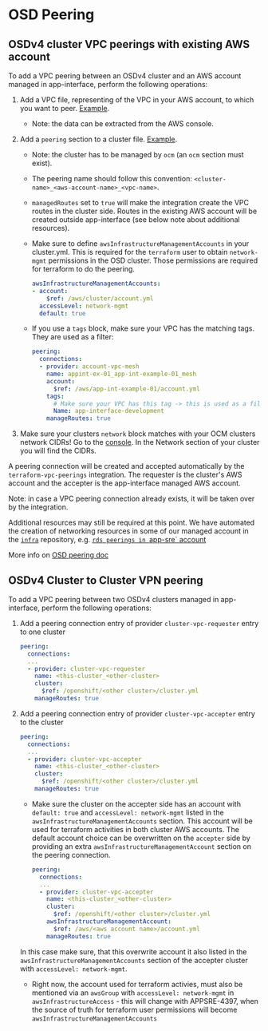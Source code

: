 # OSD Peering

## OSDv4 cluster VPC peerings with existing AWS account

To add a VPC peering between an OSDv4 cluster and an AWS account managed in app-interface, perform the following operations:

1. Add a VPC file, representing of the VPC in your AWS account, to which you want to peer. [Example](/data/aws/app-sre/vpcs/app-sre-vpc-01.yml).

    * Note: the data can be extracted from the AWS console.

2. Add a `peering` section to a cluster file. [Example](/data/openshift/app-sre-stage-01/cluster.yml#L45-49).

    * Note: the cluster has to be managed by `ocm` (an `ocm` section must exist).
    * The peering name should follow this convention: `<cluster-name>_<aws-account-name>_<vpc-name>`.
    * `managedRoutes` set to `true` will make the integration create the VPC routes in the cluster side.  Routes in the existing AWS account will be created outside app-interface (see below note about additional resources).
    * Make sure to define `awsInfrastructureManagementAccounts` in your cluster.yml. This is required for the `terraform` user to obtain `network-mgmt` permissions in the OSD cluster. Those permissions are required for terraform to do the peering.

      ```yaml
      awsInfrastructureManagementAccounts:
      - account:
          $ref: /aws/cluster/account.yml
        accessLevel: network-mgmt
        default: true
      ```

    * If you use a `tags` block, make sure your VPC has the matching tags. They are used as a filter:

      ```yaml
      peering:
        connections:
        - provider: account-vpc-mesh
          name: appint-ex-01_app-int-example-01_mesh
          account:
            $ref: /aws/app-int-example-01/account.yml
          tags:
            # Make sure your VPC has this tag -> this is used as a filter!
            Name: app-interface-development
          manageRoutes: true
      ```

3. Make sure your clusters `network` block matches with your OCM clusters network CIDRs!
Go to the [console](https://console.redhat.com/openshift). In the Network section of your cluster you will find the CIDRs.

A peering connection will be created and accepted automatically by the `terraform-vpc-peerings` integration.
The requester is the cluster's AWS account and the accepter is the app-interface managed AWS account.

Note: in case a VPC peering connection already exists, it will be taken over by the integration.

Additional resources may still be required at this point. We have automated the creation of networking resources in some of our managed account in the [`infra`](https://gitlab.cee.redhat.com/app-sre/infra) repository, e.g. [`rds peerings in `app-sre` account](https://gitlab.cee.redhat.com/app-sre/infra/blob/master/terraform/app-sre/rds-vpc-subnets.tf)

More info on [OSD peering doc](https://docs.openshift.com/dedicated/4/cloud_infrastructure_access/dedicated-aws-peering.html)

## OSDv4 Cluster to Cluster VPN peering

To add a VPC peering between two OSDv4 clusters managed in app-interface, perform the following operations:

1. Add a peering connection entry of provider `cluster-vpc-requester` entry to one cluster
  
    ```yaml
    peering:
      connections:
      ...
      - provider: cluster-vpc-requester
        name: <this-cluster_<other-cluster>
        cluster:
          $ref: /openshift/<other cluster>/cluster.yml
        manageRoutes: true
    ```

2. Add a peering connection entry of provider `cluster-vpc-accepter` entry to the cluster
   
    ```yaml
    peering:
      connections:
      ...
      - provider: cluster-vpc-accepter
        name: <this-cluster_<other-cluster>
        cluster:
          $ref: /openshift/<other cluster>/cluster.yml
        manageRoutes: true
    ```

    * Make sure the cluster on the accepter side has an account with `default: true` and `accessLevel: network-mgmt` listed in the `awsInfrastructureManagementAccounts` section. This account will be used for terraform activities in both cluster AWS accounts. The default account choice can be overwritten on the `accepter` side by providing an extra `awsInfrastructureManagementAccount` section on the peering connection.
  
      ```yaml
      peering:
        connections:
        ...
        - provider: cluster-vpc-accepter
          name: <this-cluster_<other-cluster>
          cluster:
            $ref: /openshift/<other cluster>/cluster.yml
          awsInfrastructureManagementAccount:
            $ref: /aws/<aws account name>/account.yml
          manageRoutes: true
      ```

    In this case make sure, that this overwrite account it also listed in the `awsInfrastructureManagementAccounts` section of the accepter cluster with `accessLevel: network-mgmt`.

    * Right now, the account used for terraform activies, must also be mentioned via an `awsGroup` with `accessLevel: network-mgmt` in `awsInfrastructureAccess` - this will change with APPSRE-4397, when the source of truth for terraform user permissions will become `awsInfrastructureManagementAccounts`
